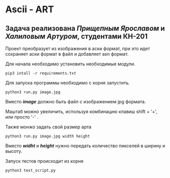 # Ascii - ART
## Задача реализована ___Прищепным Ярославом___ и ___Халиловым Артуром___, студентами КН-201

Проект преобразует из изображения в аски формат, при это идет сохраняет аски формат в файл и добавляет asn формат.

Для начала необходимо установить необходимые модули.
```
pip3 intall -r requirements.txt
```

Для запуска программы необходимо с корня запустить.
```
python3 run.py image.jpg
```

Вместо ___image___ должно быть файл с изображением jpg формата.

Маштаб можно увеличить, используя комбинацию клавиш shift + '+', или просто '-' .

Также монжо задать свой размер арта

```
python3 run.py image.jpg width height
```

Вместо ___widht___ и ___height___ нужно передать количество пикселей в ширину и высоту.

Запуск тестов происходит из корня

```
python3 test_script.py
```